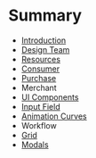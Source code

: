 # Summary

* [Introduction](README.md)
* [Design Team](team-setup.md)
* [Resources](resources.md)
* [Consumer](consumer.md)
* [Purchase](purchase.md)
* Merchant
* [UI Components](component-library.md)
* [Input Field](input-fields.md)
* [Animation Curves](animation-curves.md)
* Workflow
* [Grid](grid.md)
* [Modals](modals.md)

